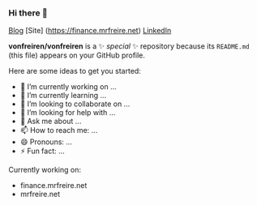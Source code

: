 ### Hi there 👋

 [Blog](https://mrfreire.net.net) 
 [Site] (https://finance.mrfreire.net)
 [LinkedIn](https://www.linkedin.com/in/javfreire/) 


**vonfreiren/vonfreiren** is a ✨ _special_ ✨ repository because its `README.md` (this file) appears on your GitHub profile.

Here are some ideas to get you started:

- 🔭 I’m currently working on ...
- 🌱 I’m currently learning ...
- 👯 I’m looking to collaborate on ...
- 🤔 I’m looking for help with ...
- 💬 Ask me about ...
- 📫 How to reach me: ...
- 😄 Pronouns: ...
- ⚡ Fun fact: ...


Currently working on:

- finance.mrfreire.net
- mrfreire.net 
